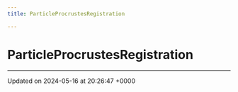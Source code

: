 ```yaml
---
title: ParticleProcrustesRegistration

---
```


# ParticleProcrustesRegistration





-------------------------------

Updated on 2024-05-16 at 20:26:47 +0000